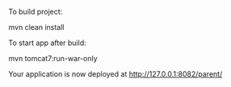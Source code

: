 To build project:
 
 mvn clean install 

To start app after build:

mvn tomcat7:run-war-only 

Your application is now deployed at http://127.0.0.1:8082/parent/